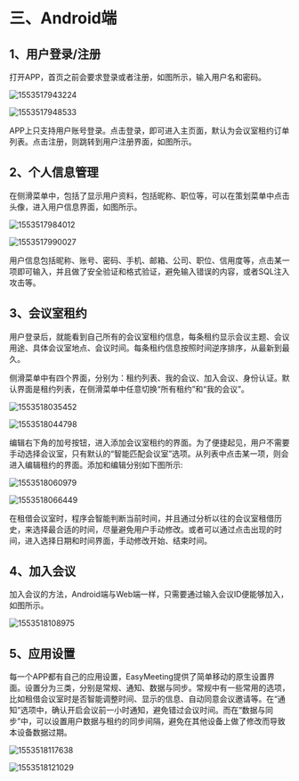 # 三、Android端

## 1、用户登录/注册


​	打开APP，首页之前会要求登录或者注册，如图所示，输入用户名和密码。

![1553517943224](README.assets/1553517943224.png)

![1553517948533](README.assets/1553517948533.png)

​	APP上只支持用户账号登录。点击登录，即可进入主页面，默认为会议室租约订单列表。点击注册，则跳转到用户注册界面，如图所示。



## 2、个人信息管理

​	在侧滑菜单中，包括了显示用户资料，包括昵称、职位等，可以在策划菜单中点击头像，进入用户信息界面，如图所示。

![1553517984012](README.assets/1553517984012.png)

![1553517990027](README.assets/1553517990027.png)

​	用户信息包括昵称、账号、密码、手机、邮箱、公司、职位、信用度等，点击某一项即可输入，并且做了安全验证和格式验证，避免输入错误的内容，或者SQL注入攻击等。

## 3、会议室租约

​	用户登录后，就能看到自己所有的会议室租约信息，每条租约显示会议主题、会议用途、具体会议室地点、会议时间。每条租约信息按照时间逆序排序，从最新到最久。

​	侧滑菜单中有四个界面，分别为：租约列表、我的会议、加入会议、身份认证。默认界面是租约列表，在侧滑菜单中任意切换“所有租约”和“我的会议”。

![1553518035452](README.assets/1553518035452.png)

![1553518044798](README.assets/1553518044798.png)

​	编辑右下角的加号按钮，进入添加会议室租约的界面。为了便捷起见，用户不需要手动选择会议室，只有默认的“智能匹配会议室”选项。从列表中点击某一项，则会进入编辑租约的界面。添加和编辑分别如下图所示: 

![1553518060979](README.assets/1553518060979.png)

![1553518066449](README.assets/1553518066449.png)

​	在租借会议室时，程序会智能判断当前时间，并且通过分析以往的会议室租借历史，来选择最合适的时间，尽量避免用户手动修改。或者可以通过点击出现的时间，进入选择日期和时间界面，手动修改开始、结束时间。

## 4、加入会议

​	加入会议的方法，Android端与Web端一样，只需要通过输入会议ID便能够加入，如图所示。

![1553518108975](README.assets/1553518108975.png)

## 5、应用设置

​	每一个APP都有自己的应用设置，EasyMeeting提供了简单移动的原生设置界面。设置分为三类，分别是常规、通知、数据与同步。常规中有一些常用的选项，比如租借会议室时是否智能调整时间、显示的信息、自动同意会议邀请等。在“通知”选项中，确认开启会议前一小时通知，避免错过会议时间。而在“数据与同步”中，可以设置用户数据与租约的同步间隔，避免在其他设备上做了修改而导致本设备数据过期。

![1553518117638](README.assets/1553518117638.png)

![1553518121029](README.assets/1553518121029.png)